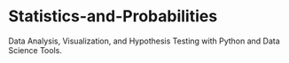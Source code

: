 # Statistics-and-Probabilities
Data Analysis, Visualization, and Hypothesis Testing with Python and Data Science Tools.
